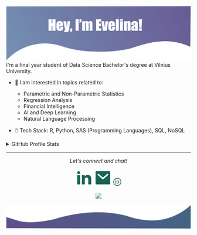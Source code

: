 <img src=images/readme.png>
I'm a final year student of Data Science Bachelor's degree at Vilnius University. 

- 📝 I am interested in topics related to:
  - Parametric and Non-Parametric Statistics
  - Regression Analysis
  - Financial Intelligence
  - AI and Deep Learning
  - Natural Language Processing

- 🖱️ Tech Stack: R, Python, SAS (Programming Languages), SQL, NoSQL

<details>
  <summary>GitHub Profile Stats</summary>
  <br>
  
  ![My github stats](https://github-readme-stats.vercel.app/api?username=evelinavait&show_icons=true&theme=nord)
  <br><br>
</details>

<hr>
<p align="center">
  <i>Let's connect and chat! </i>

  <p align="center">
    <a href="https://lt.linkedin.com/in/evelina-vaitkevičiūtė" alt="Linkedin"><img src="images/linkedin-fill.svg"></a>
    <a href="mailto:e.vaitkeviciute1@gmail.com" alt="Contact me"><img src="images/mail-fill.svg"></a>
    <a href="https://orcid.org/0000-0003-2525-1597" alt="ORCID">
      <img src="images/orcid.png"
           width="25" 
           height="25">
    </a>
  </p>

<p align="center" height="300px">
  <a href="https://github.com/evelinavait">
    <img src="https://komarev.com/ghpvc/?username=evelinavait&color=685A94" />
  </a>
</p>

<img src=images/readme_bottom.png>
